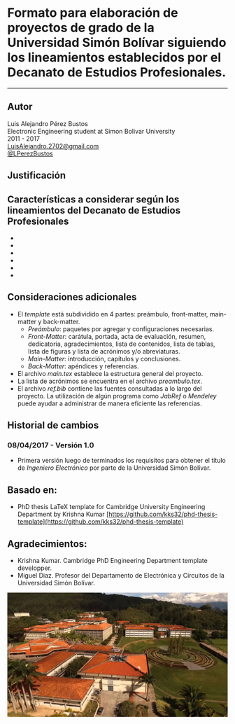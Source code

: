 # Formato para elaboración de proyectos de grado de la Universidad Simón Bolívar siguiendo los lineamientos establecidos por el Decanato de Estudios Profesionales.
--------------------------------------------------------------------------------
## Autor

Luis Alejandro Pérez Bustos <br />
Electronic Engineering student at Simon Bolivar University <br />
2011 - 2017 <br />
[LuisAlejandro.2702@gmail.com](mailto:LuisAlejandro.2702@gmail.com) <br />
[@LPerezBustos](https://twitter.com/LPerezBustos) <br />

## Justificación



## Características a considerar según los lineamientos del Decanato de Estudios Profesionales

- 
- 
- 
- 
- 
- 

## Consideraciones adicionales

- El *template* está subdividido en 4 partes: preámbulo, front-matter, main-matter y back-matter.
    - *Preámbulo*: paquetes por agregar y configuraciones necesarias.
    - *Front-Matter*: carátula, portada, acta de evaluación, resumen, dedicatoria, agradecimientos, lista de contenidos, lista de tablas, lista de figuras y lista de acrónimos y/o abreviaturas.
    - *Main-Matter*: introducción, capítulos y conclusiones.
    - *Back-Matter*: apéndices y referencias.
- El archivo *main.tex* establece la estructura general del proyecto.
- La lista de acrónimos se encuentra en el archivo *preambulo.tex*.
- El archivo *ref.bib* contiene las fuentes consultadas a lo largo del proyecto. La utilización de algún programa como *JabRef* o *Mendeley* puede ayudar a administrar de manera eficiente las referencias.

## Historial de cambios

### 08/04/2017 - Versión 1.0
- Primera versión luego de terminados los requisitos para obtener el título de *Ingeniero Electrónico* por parte de la Universidad Simón Bolívar.

## Basado en:

- PhD thesis LaTeX template for Cambridge University Engineering Department by Krishna Kumar [https://github.com/kks32/phd-thesis-template](https://github.com/kks32/phd-thesis-template)

## Agradecimientos:

- Krishna Kumar. Cambridge PhD Engineering Department template developper.
- Miguel Diaz. Profesor del Departamento de Electrónica y Circuitos de la Universidad Simón Bolívar.

![usb](Figuras/usb.jpg)